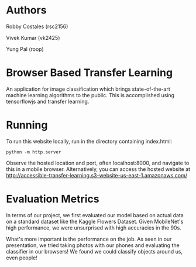 # Authors
Robby Costales (rsc2156)

Vivek Kumar (vk2425)

Yung Pal (roop)

# Browser Based Transfer Learning
An application for image classification which brings state-of-the-art machine learning algorithms to the public. This is accomplished using tensorflowjs and transfer learning.

# Running
To run this website locally, run in the directory containing index.html:

`python -m http.server`

Observe the hosted location and port, often localhost:8000, and navigate to this in a mobile browser.
Alternatively, you can access the hosted website at http://accessible-transfer-learning.s3-website-us-east-1.amazonaws.com/

# Evaluation Metrics
In terms of our project, we first evaluated our model based on actual data on a standard dataset like the Kaggle Flowers Dataset. Given MobileNet's high performance, we were unsurprised with high accuracies in the 90s.

What's more important is the performance on the job. As seen in our presentation, we tried taking photos with our phones and evaluating the classifier in our browsers! We found we could classify objects around us, even people!
